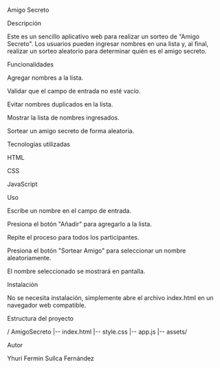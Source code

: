 Amigo Secreto

Descripción

Este es un sencillo aplicativo web para realizar un sorteo de "Amigo Secreto". Los usuarios pueden ingresar nombres en una lista y, al final, realizar un sorteo aleatorio para determinar quién es el amigo secreto.

Funcionalidades

Agregar nombres a la lista.

Validar que el campo de entrada no esté vacío.

Evitar nombres duplicados en la lista.

Mostrar la lista de nombres ingresados.

Sortear un amigo secreto de forma aleatoria.

Tecnologías utilizadas

HTML

CSS

JavaScript

Uso

Escribe un nombre en el campo de entrada.

Presiona el botón "Añadir" para agregarlo a la lista.

Repite el proceso para todos los participantes.

Presiona el botón "Sortear Amigo" para seleccionar un nombre aleatoriamente.

El nombre seleccionado se mostrará en pantalla.

Instalación

No se necesita instalación, simplemente abre el archivo index.html en un navegador web compatible.

Estructura del proyecto

/ AmigoSecreto
  |-- index.html
  |-- style.css
  |-- app.js
  |-- assets/

Autor

Yhuri Fermin Sullca Fernández